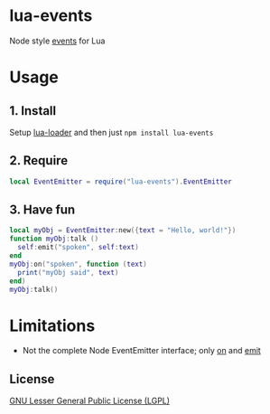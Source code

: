 # lua-events

Node style [events](http://nodejs.org/api/events.html) for Lua

# Usage

## 1. Install
Setup [lua-loader](https://github.com/wscherphof/lua-loader) and then just `npm install lua-events`

## 2. Require
```lua
local EventEmitter = require("lua-events").EventEmitter
```

## 3. Have fun
```lua
local myObj = EventEmitter:new({text = "Hello, world!"})
function myObj:talk ()
  self:emit("spoken", self:text)
end
myObj:on("spoken", function (text)
  print("myObj said", text)
end)
myObj:talk()
```

# Limitations

- Not the complete Node EventEmitter interface; only [on](http://nodejs.org/api/events.html#events_emitter_on_event_listener) and [emit](http://nodejs.org/api/events.html#events_emitter_emit_event_arg1_arg2)

## License
[GNU Lesser General Public License (LGPL)](http://www.gnu.org/licenses/lgpl-3.0.txt)
